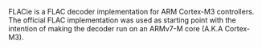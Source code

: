 FLACie is a FLAC decoder implementation for ARM Cortex-M3 controllers. The official FLAC implementation was used as starting point with the intention of making the decoder run on an ARMv7-M core (A.K.A Cortex-M3).